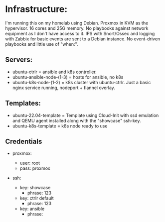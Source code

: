 # Infrastructure:
I'm running this on my homelab using Debian. Proxmox in KVM as the hypervisor. 16 cores and 25G memory. No playbooks against network equipment as I don't have access to it. IPS with Snort/Ossec and logging with Zabbix for basic events are sent to a Debian instance. No event-driven playbooks and little use of "when:".

## Servers:
* ubuntu-ctrlr = ansible and k8s controller.
* ubuntu-ansible-node-(1-3) = hosts for ansible, no k8s
* ubuntu-k8s-node-(1-2) = k8s cluster with ubuntu-ctrlr. Just a basic nginx service running, nodeport + flannel overlay.

## Templates:
* ubuntu-22.04-template = Template using Cloud-Init with ssd emulation and QEMU agent installed along with the "showcase" ssh-key.
* ubuntu-k8s-template = k8s node ready to use

## Credentials
* proxmox:
  - user: root
  - pass: proxmox
  
* ssh:
  - key: showcase
    - phrase: 123
  - key: ctrlr default
    - phrase: 123
  - key: ansible
    - phrase: <blank>
